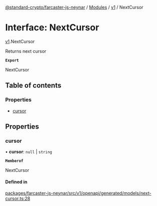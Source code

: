 [@standard-crypto/farcaster-js-neynar](../README.md) / [Modules](../modules.md) / [v1](../modules/v1.md) / NextCursor

# Interface: NextCursor

[v1](../modules/v1.md).NextCursor

Returns next cursor

**`Export`**

NextCursor

## Table of contents

### Properties

- [cursor](v1.NextCursor.md#cursor)

## Properties

### cursor

• **cursor**: ``null`` \| `string`

**`Memberof`**

NextCursor

#### Defined in

[packages/farcaster-js-neynar/src/v1/openapi/generated/models/next-cursor.ts:28](https://github.com/standard-crypto/farcaster-js/blob/main/packages/farcaster-js-neynar/src/v1/openapi/generated/models/next-cursor.ts#L28)
